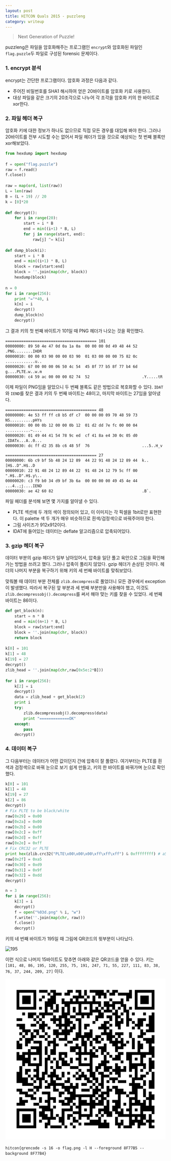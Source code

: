 ```yaml
---
layout: post
title: HITCON Quals 2015 - puzzleng
category: writeup
---
```


> Next Generation of Puzzle!

puzzleng은 파일을 암호화해주는 프로그램인 `encrypt`와 암호화된 파일인 `flag.puzzle`두 파일로 구성된 forensic 문제이다.

### 1. encrypt 분석

encrypt는 간단한 프로그램이다. 암호화 과정은 다음과 같다.

- 주어진 비밀번호를 SHA1 해시하여 얻은 20바이트를 암호화 키로 사용한다.
- 대상 파일을 같은 크기의 20조각으로 나누어 각 조각을 암호화 키의 한 바이트로 xor한다.

### 2. 파일 헤더 복구

암호화 키에 대한 정보가 하나도 없으므로 직접 모든 경우를 대입해 봐야 한다. 그러나 20바이트를 전부 시도할 수는 없어서 파일 헤더가 있을 것으로 예상되는 첫 번째 블록만 xor해보았다.

```py
from hexdump import hexdump

f = open("flag.puzzle")
raw = f.read()
f.close()

raw = map(ord, list(raw))
L = len(raw)
B = (L + 19) // 20
k = [0]*20

def decrypt():
    for i in range(20):
        start = i * B
        end = min((i+1) * B, L)
        for j in range(start, end):
            raw[j] ^= k[i]

def dump_block(i):
    start = i * B
    end = min((i+1) * B, L)
    block = raw[start:end]
    block = ''.join(map(chr, block))
    hexdump(block)

n = 0
for i in range(256):
    print "="*40, i
    k[n] = i
    decrypt()
    dump_block(n)
    decrypt()
```

그 결과 키의 첫 번째 바이트가 101일 때 PNG 헤더가 나오는 것을 확인했다.

```
======================================== 101
00000000: 89 50 4e 47 0d 0a 1a 0a  00 00 00 0d 49 48 44 52  .PNG........IHDR
00000010: 00 00 03 90 00 00 03 90  01 03 00 00 00 75 82 0c  .............u..
00000020: 67 00 00 00 06 50 4c 54  45 8f 77 b5 8f 77 b4 6d  g....PLTE.w..w.m
00000030: c4 59 ac 00 00 00 02 74  52                       .Y.....tR
```

이제 파일이 PNG임을 알았으니 두 번째 블록도 같은 방법으로 복호화할 수 있다. `IDAT`와 `IEND`를 찾은 결과 키의 두 번째 바이트는 48이고, 마지막 바이트는 27임을 알아냈다.

```
======================================== 48
00000000: 4e 53 ff ff c8 b5 df c7  00 00 00 09 70 48 59 73  NS..........pHYs
00000010: 00 00 0b 12 00 00 0b 12  01 d2 dd 7e fc 00 00 04  ...........~....
00000020: 01 49 44 41 54 78 9c ed  cf 41 8a e4 30 0c 05 d0  .IDATx...A..0...
00000030: dc ff d2 35 8b c6 48 5f  76                       ...5..H_v
```

```
======================================== 27
00000000: 6b c9 bf 5b 48 24 12 89  44 22 91 48 24 12 89 44  k..[H$..D".H$..D
00000010: 22 91 48 24 12 89 44 22  91 48 24 12 79 5c ff 00  ".H$..D".H$.y\..
00000020: c3 f9 b0 34 d9 bf 3b 6a  00 00 00 00 49 45 4e 44  ...4..;j....IEND
00000030: ae 42 60 82                                       .B`.
```

파일 헤더를 분석해 보면 몇 가지를 알아낼 수 있다.

- PLTE 섹션에 두 개의 색이 정의되어 있고, 이 이미지는 각 픽셀을 1bit로만 표현한다. 이 palette 색 두 개가 매우 비슷하므로 흰색/검정색으로 바꿔주어야 한다.
- 그림 사이즈가 912x912이다.
- IDAT에 들어있는 데이터는 deflate 알고리즘으로 압축되어있다.

### 3. gzip 헤더 복구

데이터 부분의 gzip 헤더가 일부 남아있어서, 압축을 일단 풀고 육안으로 그림을 확인해 가는 방법을 쓰려고 했다. 그러나 압축이 풀리지 않았다. gzip 헤더가 손상된 것이다. 헤더의 나머지 부분을 복구하기 위해 키의 세 번째 바이트를 맞춰보았다.

맞춰볼 때 데이터 부분 전체를 `zlib.decompress`로 풀었더니 모든 경우에서 exception이 발생했다. 따라서 복구된 앞 부분과 세 번째 부분만을 사용해야 했고, 이것도 `zlib.decompressobj().decompress`를 써서 해야 맞는 키를 찾을 수 있었다. 세 번째 바이트는 86이다.

```py
def get_block(n):
    start = n * B
    end = min((n+1) * B, L)
    block = raw[start:end]
    block = ''.join(map(chr, block))
    return block

k[0] = 101
k[1] = 48
k[19] = 27
decrypt()
zlib_head = ''.join(map(chr,raw[0x5e:2*B]))

for i in range(256):
    k[2] = i
    decrypt()
    data = zlib_head + get_block(2)
    print i
    try:
        zlib.decompressobj().decompress(data)
        print "=============OK"
    except:
        pass
    decrypt()
```

### 4. 데이터 복구

그 다음부터는 데이터가 어떤 값이던지 간에 압축이 잘 풀렸다. 여기부터는 PLTE를 흰색과 검정색으로 바꿔 눈으로 보기 쉽게 만들고, 키의 한 바이트를 바꿔가며 눈으로 확인했다.

```py
k[0] = 101
k[1] = 48
k[19] = 27
k[2] = 86
decrypt()
# Fix PLTE to be black/white
raw[0x29] = 0x00
raw[0x2a] = 0x00
raw[0x2b] = 0x00
raw[0x2c] = 0xff
raw[0x2d] = 0xff
raw[0x2e] = 0xff
# Fix CRC32 or PLTE
print hex(zlib.crc32("PLTE\x00\x00\x00\xff\xff\xff") & 0xffffffff) # a5d99fdd
raw[0x2f] = 0xa5
raw[0x30] = 0xd9
raw[0x31] = 0x9f
raw[0x32] = 0xdd
decrypt()
```

```py
n = 3
for i in range(256):
    k[3] = i
    decrypt()
    f = open("%03d.png" % i, "w")
    f.write(''.join(map(chr, raw)))
    f.close()
    decrypt()
```

키의 네 번째 바이트가 195일 때 그림에 QR코드의 윗부분이 나타났다.

![195](assets/2015/11/puzzleng_195.png)

이런 식으로 나머지 15바이트도 맞추면 아래와 같은 QR코드을 얻을 수 있다. 키는 `[101, 48, 86, 195, 120, 255, 75, 191, 247, 71, 55, 227, 111, 83, 38, 76, 37, 244, 209, 27]` 이다.


![final](assets/2015/11/puzzleng_qr.png)



`hitcon{qrencode -s 16 -o flag.png -l H --foreground 8F77B5 --background 8F77B4}`

